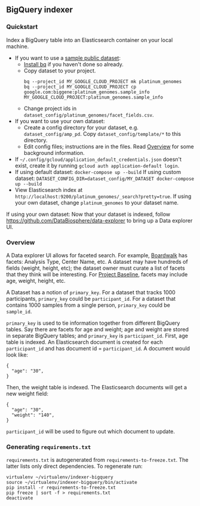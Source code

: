 ## BigQuery indexer

### Quickstart

Index a BigQuery table into an Elasticsearch container on your local machine.

* If you want to use a [sample public dataset](https://bigquery.cloud.google.com/table/google.com:biggene:platinum_genomes.sample_info):
  * [Install bq](https://cloud.google.com/bigquery/docs/bq-command-line-tool#installation)
if you haven't done so already.
  * Copy dataset to your project.
    ```
    bq --project_id MY_GOOGLE_CLOUD_PROJECT mk platinum_genomes
    bq --project_id MY_GOOGLE_CLOUD_PROJECT cp google.com:biggene:platinum_genomes.sample_info  MY_GOOGLE_CLOUD_PROJECT:platinum_genomes.sample_info
    ```
  * Change project ids in `dataset_config/platinum_genomes/facet_fields.csv`.
* If you want to use your own dataset:
  * Create a config directory for your dataset, e.g. `dataset_config/amp_pd`.
  Copy `dataset_config/template/*` to this directory.
  * Edit config files; instructions are in the files. Read
  [Overview](https://github.com/DataBiosphere/data-explorer-indexers/tree/master/bigquery#overview)
  for some background information.
* If `~/.config/gcloud/application_default_credentials.json` doesn't exist, create it by running `gcloud auth application-default login`.
* If using default dataset: `docker-compose up --build`
  If using custom dataset: `DATASET_CONFIG_DIR=dataset_config/MY_DATASET docker-compose up --build`
* View Elasticsearch index at
 `http://localhost:9200/platinum_genomes/_search?pretty=true`. If using your
 own dataset, change `platinum_genomes` to your dataset name.

If using your own dataset: Now that your dataset is indexed, follow
https://github.com/DataBiosphere/data-explorer to bring up a Data explorer UI.

### Overview

A Data explorer UI allows for faceted search. For example,
[Boardwalk](https://ucsc-cgp.org/boardwalk) has facets: Analysis Type, Center
Name, etc. A dataset may have hundreds of fields (weight, height, etc); the
dataset owner must curate a list of facets that they think will be interesting.
For [Project Baseline](https://www.projectbaseline.com/), facets may include
age, weight, height, etc.

A Dataset has a notion of `primary_key`. For a dataset that tracks 1000
participants, `primary_key` could be `participant_id`. For a dataset that
contains 1000 samples from a single person, `primary_key` could be `sample_id`.

`primary_key` is used to tie information together from different BigQuery
tables. Say there are facets for age and weight; age and weight are
stored in separate BigQuery tables; and `primary_key` is `participant_id`.
First, age table is indexed. An Elasticsearch document is created for each
`participant_id` and has document id = `participant_id`. A document would look
like:

```
{
  "age": "30",
}
```

Then, the weight table is indexed. The Elasticsearch documents will get a new
weight field:

```
{
  "age": "30",
  "weight": "140",
}
```

`participant_id` will be used to figure out which document to update.

### Generating `requirements.txt`

`requirements.txt` is autogenerated from `requirements-to-freeze.txt`. The
latter lists only direct dependencies. To regenerate run:

```
virtualenv ~/virtualenv/indexer-bigquery
source ~/virtualenv/indexer-bigquery/bin/activate
pip install -r requirements-to-freeze.txt
pip freeze | sort -f > requirements.txt
deactivate
```
